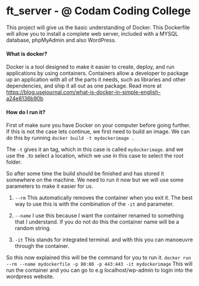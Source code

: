 # ft_server - @ Codam Coding College
This project will give us the basic understanding of Docker. This Dockerfile will allow you to install a complete web server, included with a MYSQL database, phpMyAdmin and also WordPress.

#### What is docker?
Docker is a tool designed to make it easier to create, deploy, and run applications by using containers. Containers allow a developer to package up an application with all of the parts it needs, such as libraries and other dependencies, and ship it all out as one package. Read more at https://blog.usejournal.com/what-is-docker-in-simple-english-a24e8136b90b

#### How do I run it?
First of make sure you have Docker on your computer before going further. If this is not the case lets continue, we first need to build an image. We can do this by running `docker build -t mydockerimage .`

The `-t` gives it an tag, which in this case is called `mydockerimage`.
and we use the `.`to select a location, which we use in this case to select the root folder.

So after some time the build should be finished and has stored it somewhere on the machine.
We need to run it now but we will use some parameters to make it easier for us.
1. `--rm` This automatically removes the container when you exit it. The best way to use this is with the combination of the `-it` and parameter.

2. `--name` I use this because I want the container renamed to something that I understand. If you do not do this the container name will be a random string.

3. `-it` This stands for integrated terminal. and with this you can manoeuvre through the container.

So this now explained this will be the command for you to run it.
`docker run --rm --name mydockerfile -p 80:80 -p 443:443 -it mydockerimage`
This will run the container and you can go to e.g localhost/wp-admin to login into the wordpress website.
